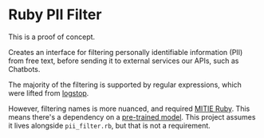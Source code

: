 # Ruby PII Filter

This is a proof of concept.

Creates an interface for filtering personally identifiable information (PII)
from free text, before sending it to external services our APIs, such as
Chatbots.

The majority of the filtering is supported by regular expressions, which were
lifted from [logstop][1].

However, filtering names is more nuanced, and required [MITIE Ruby][2]. This
means there's a dependency on a [pre-trained model][3]. This project assumes it
lives alongside `pii_filter.rb`, but that is not a requirement.

[1]: https://github.com/ankane/logstop/blob/a44fe2d808444f6ad266ae7d3065bce386381619/lib/logstop.rb#L10-L18
[2]: https://github.com/ankane/mitie-ruby
[3]: https://github.com/mit-nlp/MITIE/releases/download/v0.4/MITIE-models-v0.2.tar.bz2
